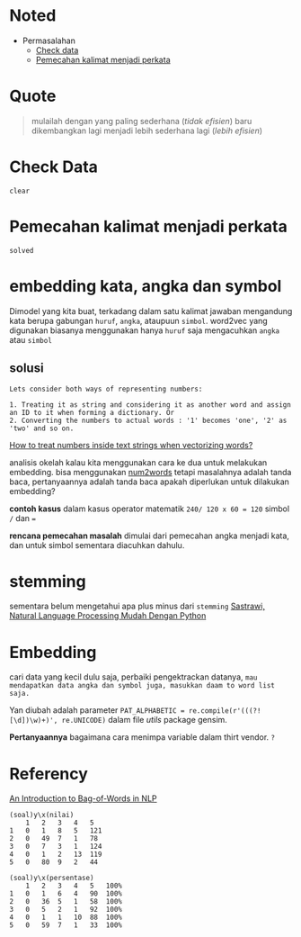 # Noted

* Permasalahan
	* [Check data](#check-data)
	* [Pemecahan kalimat menjadi perkata](#pemecahan-kalimat-menjadi-perkata)


# Quote
> mulailah dengan yang paling sederhana (*tidak efisien*) baru dikembangkan lagi menjadi lebih sederhana lagi (*lebih efisien*)
# Check Data
	clear
# Pemecahan kalimat menjadi perkata
	solved
# embedding kata, angka dan symbol
Dimodel yang kita buat, terkadang dalam satu kalimat jawaban mengandung kata berupa gabungan `huruf`, `angka`, ataupuun `simbol`. word2vec yang digunakan biasanya menggunakan hanya `huruf` saja mengacuhkan `angka` atau `simbol` 

## solusi 
```
Lets consider both ways of representing numbers:

1. Treating it as string and considering it as another word and assign an ID to it when forming a dictionary. Or
2. Converting the numbers to actual words : '1' becomes 'one', '2' as 'two' and so on.
```
[How to treat numbers inside text strings when vectorizing words?](https://stackoverflow.com/questions/44865840/how-to-treat-numbers-inside-text-strings-when-vectorizing-words)

analisis 
okelah kalau kita menggunakan cara ke dua untuk melakukan embedding. bisa menggunakan [num2words](https://github.com/savoirfairelinux/num2words) tetapi masalahnya adalah tanda baca, pertanyaannya adalah tanda baca apakah diperlukan untuk dilakukan embedding? 

**contoh kasus**
dalam kasus operator matematik `240/ 120 x 60 = 120` simbol `/` dan `=`

**rencana pemecahan masalah**
dimulai dari pemecahan angka menjadi kata, dan untuk simbol sementara diacuhkan dahulu.


# stemming 
sementara belum mengetahui apa plus minus dari `stemming`
[Sastrawi, Natural Language Processing Mudah Dengan Python](https://belajarpython.com/2018/05/sastrawi-natural-language-processing-bahasa-indonesia.html)

# Embedding
cari data yang kecil dulu saja, perbaiki pengektrackan datanya, 
	```
	mau mendapatkan data angka dan symbol juga, masukkan daam to word list saja.
	```

Yan diubah adalah parameter `PAT_ALPHABETIC = re.compile(r'(((?![\d])\w)+)', re.UNICODE)` dalam file *utils* package gensim. 

**Pertanyaannya** 
	bagaimana cara menimpa variable dalam thirt vendor. `?`


# Referency
[An Introduction to Bag-of-Words in NLP](https://medium.com/greyatom/an-introduction-to-bag-of-words-in-nlp-ac967d43b428)

```
(soal)y\x(nilai)
	1	2	3	4	5
1	0	1	8	5	121
2	0	49	7	1	78
3	0	7	3	1	124
4	0	1	2	13	119
5	0	80	9	2	44
```

```
(soal)y\x(persentase)
	1	2	3	4	5	100%
1	0 	1 	6 	4 	90 	100%
2	0 	36 	5 	1 	58 	100% 
3	0 	5 	2 	1 	92 	100%
4	0 	1 	1 	10 	88 	100%
5	0 	59 	7 	1 	33 	100%

```
